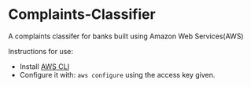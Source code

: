 # Complaints-Classifier
A complaints classifer for banks built using Amazon Web Services(AWS)

Instructions for use:
* Install [AWS CLI](https://aws.amazon.com/cli/)
* Configure it with:
`aws configure`
using the access key given.


